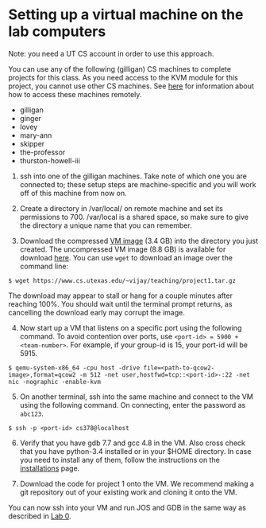 # Setting up a virtual machine on the lab computers

Note: you need a UT CS account in order to use this approach. 

You can use any of the following (gilligan) CS machines to complete projects for this class. As you need access to the KVM module for this project, you cannot use other CS machines. See [here](https://www.cs.utexas.edu/facilities/documentation) for information about how to access these machines remotely. 
- gilligan
- ginger
- lovey
- mary-ann
- skipper
- the-professor
- thurston-howell-iii

1. ssh into one of the gilligan machines. Take note of which one you are connected to; these setup steps are machine-specific and you will work off of this machine from now on. 

2. Create a directory in /var/local/ on remote machine and set its permissions to 700. /var/local is a shared space, so make sure to give the directory a unique name that you can remember. 

3. Download the compressed [VM image](https://www.cs.utexas.edu/~vijay/teaching/project1.tar.gz) (3.4 GB) into the directory you just created. The uncompressed VM image (8.8 GB) is available for download [here](http://www.cs.utexas.edu/~soujanya/project1-vm.qcow2). You can use `wget` to download an image over the command line:
```
$ wget https://www.cs.utexas.edu/~vijay/teaching/project1.tar.gz
```
The download may appear to stall or hang for a couple minutes after reaching 100%. You should wait until the terminal prompt returns, as cancelling the download early may corrupt the image.

4. Now start up a VM that listens on a specific port using the following command. To avoid contention over ports, use `<port-id> = 5900 + <team-number>`. For example, if your group-id is 15, your port-id will be 5915.
```
$ qemu-system-x86_64 -cpu host -drive file=<path-to-qcow2-image>,format=qcow2 -m 512 -net user,hostfwd=tcp::<port-id>-:22 -net nic -nographic -enable-kvm
```

5. On another terminal, ssh into the same machine and connect to the VM using the following command. On connecting, enter the password as `abc123`.
```
$ ssh -p <port-id> cs378@localhost
```

6. Verify that you have gdb 7.7 and gcc 4.8 in the VM. Also cross check that you have python-3.4 installed or in your $HOME directory. In case you need to install any of them, follow the instructions on the [installations](https://github.com/vijay03/cs360v-f21/blob/main/installation.md) page.

7. Download the code for project 1 onto the VM. We recommend making a git repository out of your existing work and cloning it onto the VM. 

You can now ssh into your VM and run JOS and GDB in the same way as described in [Lab 0](https://github.com/vijay03/cs360v-f21/blob/main/Lab0.md).

